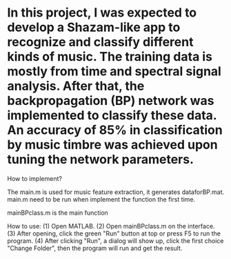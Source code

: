 # In this project, I was expected to develop a Shazam-like app to recognize and classify different kinds of music. The training data is mostly from time and spectral signal analysis. After that, the backpropagation (BP) network was implemented to classify these data. An accuracy of 85% in classification by music timbre was achieved upon tuning the network parameters.

How to implement?

The main.m is used for music feature extraction, it generates dataforBP.mat. main.m need to be run when implement the function the first time.

mainBPclass.m is the main function

How to use:
 (1) Open MATLAB.
 (2) Open mainBPclass.m on the interface.
 (3) After opening, click the green "Run" button at top or press F5 to run the program.
 (4) After clicking "Run", a dialog will show up, click the first choice "Change Folder", then the program will run and get the result.
